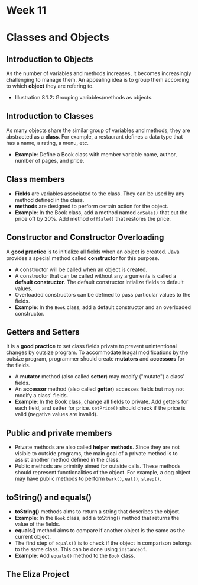 # Week 11
# Classes and Objects

## Introduction to Objects
As the number of variables and methods increases, it becomes increasingly challenging to manage them. An appealing idea is to group them according to which **object** they are refering to.
- Illustration 8.1.2: Grouping variables/methods as objects.

## Introduction to Classes
As many objects share the similar group of variables and methods, they are abstracted as a **class**. For example, a restaurant defines a data type that has a name, a rating, a menu, etc.
- **Example**: Define a Book class with member variable name, author, number of pages, and price.

## Class members
- **Fields** are variables associated to the class. They can be used by any method defined in the class.
- **methods** are designed to perform certain action for the object.
- **Example**: In the Book class, add a method named `onSale()` that cut the price off by 20%. Add method `offSale()` that restores the price.

## Constructor and Constructor Overloading
A **good practice** is to initialize all fields when an object is created. Java provides a special method called **constructor** for this purpose.
- A constructor will be called when an object is created.
- A constructor that can be called without any arguments is called a **default constructor**. The default constructor intialize fields to default values.
- Overloaded constructors can be defined to pass particular values to the fields.
- **Example**: In the `Book` class, add a default constructor and an overloaded constructor.

## Getters and Setters
It is a **good practice** to set class fields private to prevent unintentional changes by outsize program. To accommodate leagal modifications by the outsize program, programmer should create **mutators** and **accessors** for the fields.
- A **mutator** method (also called **setter**) may modify ("mutate") a class' fields.
- An **accessor** method (also called **getter**) accesses fields but may not modify a class' fields.
- **Example**: In the Book class, change all fields to private. Add getters for each field, and setter for price. `setPrice()` should check if the price is valid (negative values are invalid).

## Public and private members
- Private methods are also called **helper methods**. Since they are not visible to outside programs, the main goal of a private method is to assist another method defined in the class.
- Public methods are primirily aimed for outside calls. These methods should represent functionalities of the object. For example, a dog object may have public methods to perform `bark()`, `eat()`, `sleep()`.

## toString() and equals()
- **toString()** methods aims to return a string that describes the object.
- **Example**: In the `Book` class, add a toString() method that returns the value of the fields.
- **equals()** method aims to compare if another object is the same as the current object.
- The first step of `equals()` is to check if the object in comparison belongs to the same class. This can be done using `instanceof`.
- **Example**: Add `equals()` method to the `Book` class.

## The Eliza Project
